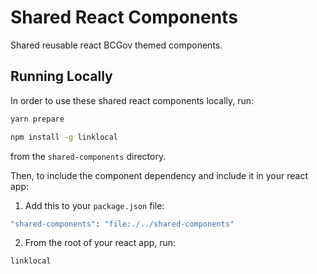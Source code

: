 # Shared React Components

Shared reusable react BCGov themed components.

## Running Locally

In order to use these shared react components locally, run:

```bash
yarn prepare
```

```bash
npm install -g linklocal
```

from the `shared-components` directory.

Then, to include the component dependency and include it in your react app:

1. Add this to your `package.json` file:

```bash
"shared-components": "file:./../shared-components"
```

2. From the root of your react app, run:

```bash
linklocal
```
